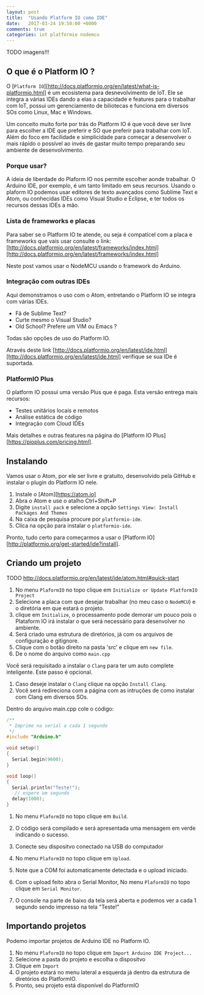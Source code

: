 ```yaml
---
layout: post
title:  "Usando Platform IO como IDE"
date:   2017-03-24 19:50:00 +0000
comments: true
categories: iot platformio nodemcu
---
```


TODO imagens!!!

## O que é o Platform IO ?

O [`Platform IO`][http://docs.platformio.org/en/latest/what-is-platformio.html] é
um ecosistema para desnevolvimento de IoT. Ele se integra a várias
IDEs dando a elas a capacidade e features para o trabalhar com IoT, possui um
gerenciamento de biliotecas e funciona em diversos SOs como Linux, Mac e Windows.

Um conceito muito forte por trás do Platform IO é que você deve ser livre para
escolher a IDE que preferir e SO que preferir para trabalhar com IoT. Além do
foco em facilidade e simplicidade para começar a desenvolver o mais rápido o
possível ao invés de gastar muito tempo preparando seu ambiente de desenvolvimento.

### Porque usar?

A ideia de liberdade do Plaform IO nos permite escolher aonde trabalhar. O Arduino IDE, por exemplo,
é um tanto limitado em seus recursos. Usando o plaform IO podemos usar editores de texto avançados
como Sublime Text e Atom, ou conhecidas IDEs como Visual Studio e Eclipse, e ter todos os recursos
dessas IDEs a mão.

### Lista de frameworks e placas

Para saber se o Platform IO te atende, ou seja é compatícel com a placa e frameworks
que vais usar consulte o link:
[http://docs.platformio.org/en/latest/frameworks/index.html][http://docs.platformio.org/en/latest/frameworks/index.html]

Neste post vamos usar o NodeMCU usando o framework do Arduino.


### Integração com outras IDEs

Aqui demonstramos o uso com o Atom, entretando o Platform IO se integra com várias IDEs.

* Fã de Sublime Text?
* Curte mesmo o Visual Studio?
* Old School? Prefere um VIM ou Emacs ?

Todas são opções de uso do Platform IO.

Através deste link [http://docs.platformio.org/en/latest/ide.html][http://docs.platformio.org/en/latest/ide.html]
verifique se sua IDe é suportada.

###  PlatformIO Plus

O platform IO possui uma versão Plus que é paga. Esta versão entrega mais recursos:

* Testes unitários locais e remotos
* Análise estática de código
* Integração com Cloud IDEs

Mais detalhes e outras features na página do [Platform IO Plus][https://pioplus.com/pricing.html].


## Instalando

Vamos usar o Atom, por ele ser livre e gratuito, desenvolvido pela GitHub e instalar o
plugin do Platform IO nele.

1. Instale o [Atom][https://atom.io]
1. Abra o Atom e use o atalho Ctrl+Shift+P
1. Digite `install pack` e selecione a opção `Settings View: Install Packages And Themes`
1. Na caixa de pesquisa procure por `platformio-ide`.
1. Clica na opção para instalar o `platformio-ide`.

Pronto, tudo certo para começarmos a usar o [Platform IO][http://platformio.org/get-started/ide?install].

## Criando um projeto

TODO http://docs.platformio.org/en/latest/ide/atom.html#quick-start

1. No menu `PlaformIO` no topo clique em `Initialize or Update PlatformIO Project`
1. Selecione a placa com que desejar trabalhar (no meu caso o `NodeMCU`) e o diretória em que estará o projeto.
1. clique em `Initialize`, o processamento pode demorar um pouco pois o Plataform IO irá instalar o que será necessário para desenvolver no ambiente.
1. Será criado uma estrutura de diretórios, já com os arquivos de configuração e gitignore.
1. Clique com o botão direito na pasta 'src' e clique em `new file`.
1. De o nome do arquivo como `main.cpp`

Você será requisitado a instalar o `Clang` para ter um auto complete inteligente. Este passo é opcional.

1. Caso deseje instalar o `Clang` clique na opção `Install Clang`.
1. Você será redireciona com a página com as intruções de como instalar com Clang em diversos SOs.

Dentro do arquivo main.cpp cole o código:

```cpp
/**
 * Imprime na serial a cada 1 segundo
 */
#include "Arduino.h"

void setup()
{
  Serial.begin(9600);
}

void loop()
{
  Serial.println("Teste!");
   // espere um segundo
  delay(1000);
}
```

1. No menu `PlaformIO` no topo clique em `Build`.
1. O código será compilado e será apresentada uma mensagem em verde indicando o sucesso.
1. Conecte seu dispositvo conectado na USB do computador
1. No menu `PlaformIO` no topo clique em `Upload`.
1. Note que a COM foi automaticamente detectada e o upload iniciado.

1. Com o upload feito abra o Serial Monitor, No menu `PlaformIO` no topo clique em `Serial Monitor`.
1. O console na parte de baixo da tela será aberta e podemos ver a cada 1 segundo sendo impresso na tela "Teste!"

## Importando projetos

Podemo importar projetos de Arduino IDE no Platform IO.

1. No menu `PlaformIO` no topo clique em `Import Arduino IDE Project...`
1. Selecione a pasta do projeto e escolha o dispositvo
1. Clique em `Import`
1. O projeto estará no menu lateral a esquerda já dentro da estrutura de diretórios do PlatformIO.
1. Pronto, seu projeto está disponível do PlatformIO
